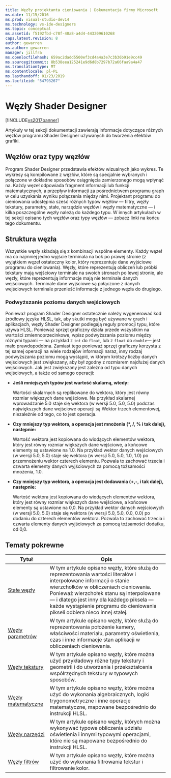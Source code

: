 ```yaml
---
title: Węzły projektanta cieniowania | Dokumentacja firmy Microsoft
ms.date: 11/15/2016
ms.prod: visual-studio-dev14
ms.technology: vs-ide-designers
ms.topic: conceptual
ms.assetid: f5192fbd-c78f-40a8-a4d4-443209610268
caps.latest.revision: 8
author: gewarren
ms.author: gewarren
manager: jillfra
ms.openlocfilehash: 659ac2dadd5500ef3cd4a4a3e7c3b36b91e9cc49
ms.sourcegitcommit: 8b538eea125241e9d6d8b7297b72a66faa9a4a47
ms.translationtype: MT
ms.contentlocale: pl-PL
ms.lasthandoff: 01/23/2019
ms.locfileid: "54793267"
---
```

# <a name="shader-designer-nodes"></a>Węzły Shader Designer
[!INCLUDE[vs2017banner](../includes/vs2017banner.md)]

Artykuły w tej sekcji dokumentacji zawierają informacje dotyczące różnych węzłów programu Shader Designer używanych do tworzenia efektów grafiki.  
  
## <a name="nodes-and-node-types"></a>Węzłów oraz typy węzłów  
 Program Shader Designer przedstawia efektów wizualnych jako wykres. Te wykresy są kompilowane z węzłów, które są specjalnie wybranych i połączone w dokładne sposobów osiągnięcia zamierzonego mogą wpłynąć na. Każdy węzeł odpowiada fragment informacji lub funkcji matematycznych, a przepływ informacji za pośrednictwem programu graph w celu uzyskania wyniku połączenia między nimi. Projektant programu do cieniowania udostępnia sześć różnych typów węzłów — filtry, węzły tekstury, parametry, stałe, narzędzie węzłów i węzły matematyczne — i kilka poszczególne węzły należą do każdego typu. W innych artykułach w tej sekcji opisano tych węzłów oraz typy węzłów — zobacz linki na końcu tego dokumentu.  
  
## <a name="node-structure"></a>Struktura węzła  
 Wszystkie węzły składają się z kombinacji wspólne elementy. Każdy węzeł ma co najmniej jedno wyjście terminala na bok po prawej stronie (z wyjątkiem węzeł ostateczny kolor, który reprezentuje dane wyjściowe programu do cieniowania). Węzły, które reprezentują obliczeń lub próbki tekstury mają wejściowy terminale na swoich stronach po lewej stronie, ale węzły, które reprezentują informacje mają nie terminale danych wejściowych. Terminale dane wyjściowe są połączone z danych wejściowych terminale przenieść informacje z jednego węzła do drugiego.  
  
### <a name="promotion-of-inputs"></a>Podwyższanie poziomu danych wejściowych  
 Ponieważ program Shader Designer ostatecznie należy wygenerować kod źródłowy języka HLSL, tak, aby skutki mogą być używane w grach i aplikacjach, węzły Shader Designer podlegają reguły promocji typu, które używa HLSL. Ponieważ sprzęt graficzny działa przede wszystkim na wartości zmiennoprzecinkowe, wpisz podwyższania poziomu między różnymi typami — na przykład z `int` do `float`, lub z `float` do `double`— jest mało prawdopodobna. Zamiast tego ponieważ sprzęt graficzny korzysta z tej samej operacji na wiele rodzajów informacji naraz, inny rodzaj podwyższania poziomu mogą wystąpić, w którym krótszy liczby danych wejściowych jest zwiększany, aby był zgodny z rozmiarem najdłużej danych wejściowych. Jak jest zwiększany jest zależna od typu danych wejściowych, a także od samego operacji:  
  
-   **Jeśli mniejszych typów jest wartość skalarną, wtedy:**  
  
     Wartości skalarnych są replikowane do wektora, który jest równy rozmiar większych dane wejściowe. Na przykład skalarnej wprowadzanie 5.0 staje się wektora (w wersji 5.0, 5.0, 5.0) podczas największych dane wejściowe operacji są Wektor trzech elementowej, niezależnie od tego, co to jest operacja.  
  
-   **Czy mniejszy typ wektora, a operacja jest mnożenia (\*, /, % i tak dalej), następnie:**  
  
     Wartość wektora jest kopiowana do wiodących elementów wektora, który jest równy rozmiar większych dane wejściowe, a końcowe elementy są ustawione na 1.0. Na przykład wektor danych wejściowych (w wersji 5.0, 5.0) staje się wektora (w wersji 5.0, 5.0, 1.0, 1.0) po przemnożeniu wektor czterech elementu. Pozwala to zachować trzecia i czwarta elementy danych wyjściowych za pomocą tożsamości mnożenia, 1.0.  
  
-   **Czy mniejszy typ wektora, a operacja jest dodawania (+,-, i tak dalej), następnie:**  
  
     Wartość wektora jest kopiowana do wiodących elementów wektora, który jest równy rozmiar większych dane wejściowe, a końcowe elementy są ustawione na 0,0. Na przykład wektor danych wejściowych (w wersji 5.0, 5.0) staje się wektora (w wersji 5.0, 5.0, 0.0, 0.0) po dodaniu do czterech elementów wektora. Pozwala to zachować trzecia i czwarta elementy danych wyjściowych za pomocą tożsamości dodatku, od 0,0.  
  
## <a name="related-topics"></a>Tematy pokrewne  
  
|Tytuł|Opis|  
|-----------|-----------------|  
|[Stałe węzły](../designers/constant-nodes.md)|W tym artykule opisano węzły, które służą do reprezentowania wartości literałów i interpolowane informacji o stanie wierzchołków w obliczeniach cieniowania. Ponieważ wierzchołek stanu są interpolowane — i dlatego jest inny dla każdego piksela — każde wystąpienie programu do cieniowania pikseli odbiera nieco innej stałej.|  
|[Węzły parametrów](../designers/parameter-nodes.md)|W tym artykule opisano węzły, które służą do reprezentowania położenie kamery, właściwości materiału, parametry oświetlenia, czas i inne informacje stan aplikacji w obliczeniach cieniowania.|  
|[Węzły tekstury](../designers/texture-nodes.md)|W tym artykule opisano węzły, które można użyć przykładowy różne typy tekstury i geometrii i do utworzenia i przekształcenia współrzędnych tekstury w typowych sposobów.|  
|[Węzły matematyczne](../designers/math-nodes.md)|W tym artykule opisano węzły, które można użyć do wykonania algebraicznych, logiki trygonometryczne i inne operacje matematyczne, mapowane bezpośrednio do instrukcji HLSL.|  
|[Węzły narzędzi](../designers/utility-nodes.md)|W tym artykule opisano węzły, których można wykonywać typowe obliczenia udziału oświetlenia i innymi typowymi operacjami, które nie są mapowane bezpośrednio do instrukcji HLSL.|  
|[Węzły filtrów](../designers/filter-nodes.md)|W tym artykule opisano węzły, które można użyć do wykonania filtrowania tekstur i filtrowanie kolor.|
